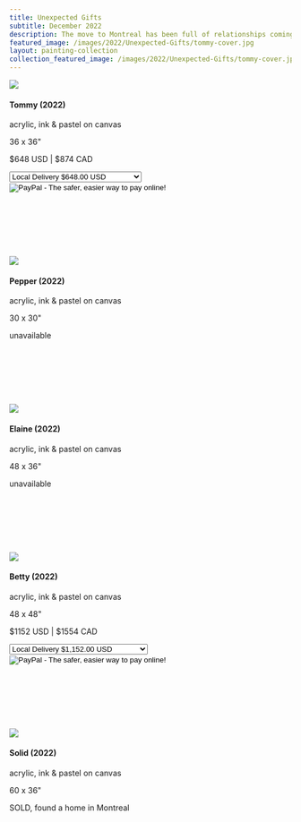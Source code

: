 ```yaml
---
title: Unexpected Gifts
subtitle: December 2022
description: The move to Montreal has been full of relationships coming from the most chance encounters.  This series is dedicated to all the wonderful people in my life, new and old.  Without you, I'm not sure where I'd be.
featured_image: /images/2022/Unexpected-Gifts/tommy-cover.jpg
layout: painting-collection
collection_featured_image: /images/2022/Unexpected-Gifts/tommy-cover.jpg
---
```

<!-- 2022_65 -->
<div class="gallery" data-columns="1" style="padding-top: 0px;">
    <img src="/website/images/2022/Unexpected-Gifts/tommy.jpg">
</div>
<div style="padding-bottom: 100px">
    <h4>Tommy (2022)</h4>
    <p class="description-margin-zero">acrylic, ink & pastel on canvas</p>
    <p class="description-margin-zero">36 x 36"</p>
    <p class="description-margin-zero">$648 USD  |  $874 CAD</p>
    <div class="paypal-button">
        <form target="paypal" action="https://www.paypal.com/cgi-bin/webscr" method="post">
            <input type="hidden" name="cmd" value="_s-xclick">
            <input type="hidden" name="hosted_button_id" value="XV28L45H8LGNG">
            <!-- <table> -->
                <!-- <tr><td><input type="hidden" name="on0" value="Delivery Method">Delivery Method</td></tr> --><!-- <tr><td> --><select name="os0">
                  <option value="Local Delivery">Local Delivery $648.00 USD</option>
                  <option value="Ship to US or Canada">Ship to US or Canada $768.00 USD</option>
              </select> <!-- </td></tr> -->
              <!-- </table> -->
              <input type="hidden" name="currency_code" value="USD">
              <input type="image" src="https://www.paypalobjects.com/en_US/i/btn/btn_cart_LG.gif" border="0" name="submit" alt="PayPal - The safer, easier way to pay online!">
              <img alt="" border="0" src="https://www.paypalobjects.com/en_US/i/scr/pixel.gif" width="1" height="1">
          </form>
      </div>
  </div>

  <!-- 2022_66 -->
  <div class="gallery" data-columns="1" style="padding-top: 0px;">
    <img src="/website/images/2022/Unexpected-Gifts/pepper.jpg">
</div>
<div style="padding-bottom: 100px">
    <h4>Pepper (2022)</h4>
    <p class="description-margin-zero">acrylic, ink & pastel on canvas</p>
    <p class="description-margin-zero">30 x 30"</p>
    <p class="description-margin-zero">unavailable</p>
<!--     <p class="description-margin-zero">description</p>
--></div>

<!-- 2022_67 -->
<div class="gallery" data-columns="1" style="padding-top: 0px;">
    <img src="/website/images/2022/Unexpected-Gifts/elaine.jpg">
</div>
<div style="padding-bottom: 100px">
    <h4>Elaine (2022)</h4>
    <p class="description-margin-zero">acrylic, ink & pastel on canvas</p>
    <p class="description-margin-zero">48 x 36"</p>
    <p class="description-margin-zero">unavailable</p>
</div>

<!-- 2022_68 -->
<div class="gallery" data-columns="1" style="padding-top: 0px;">
    <img src="/website/images/2022/Unexpected-Gifts/betty.jpg">
</div>
<div style="padding-bottom: 100px">
    <h4>Betty (2022)</h4>
    <p class="description-margin-zero">acrylic, ink & pastel on canvas</p>
    <p class="description-margin-zero">48 x 48"</p>
    <p class="description-margin-zero">$1152 USD  |  $1554 CAD</p>
    <div class="paypal-button">
        <form target="paypal" action="https://www.paypal.com/cgi-bin/webscr" method="post">
            <input type="hidden" name="cmd" value="_s-xclick">
            <input type="hidden" name="hosted_button_id" value="V6NESSLLZQUCL">
            <select name="os0">
              <option value="Local Delivery">Local Delivery $1,152.00 USD</option>
              <option value="Ship to US or Canada">Ship to US or Canada $1,352.00 USD</option>
          </select>
          <input type="hidden" name="currency_code" value="USD">
          <input type="image" src="https://www.paypalobjects.com/en_US/i/btn/btn_cart_LG.gif" border="0" name="submit" alt="PayPal - The safer, easier way to pay online!">
          <img alt="" border="0" src="https://www.paypalobjects.com/en_US/i/scr/pixel.gif" width="1" height="1">
      </form>
  </div>
</div>

<!-- 2022_69 -->
<div class="gallery" data-columns="1" style="padding-top: 0px;">
    <img src="/website/images/2022/Unexpected-Gifts/Solid.jpg">
</div>
<div style="padding-bottom: 100px">
    <h4>Solid (2022)</h4>
    <p class="description-margin-zero">acrylic, ink & pastel on canvas</p>
    <p class="description-margin-zero">60 x 36"</p>
    <p class="description-margin-zero">SOLD, found a home in Montreal</p>
</div>
